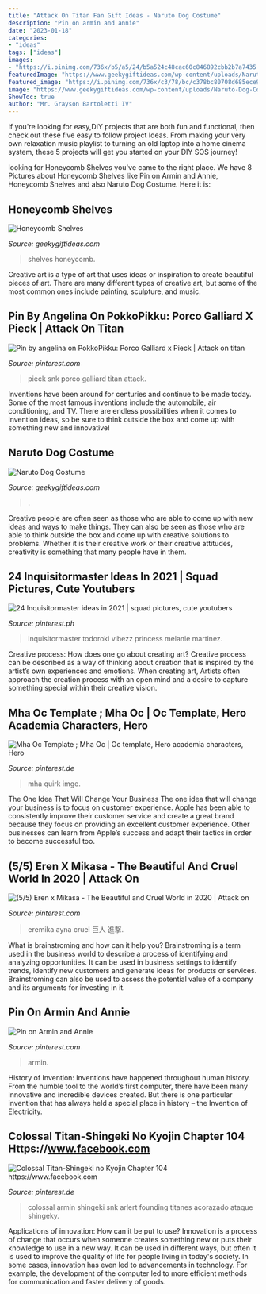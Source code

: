 ```yaml
---
title: "Attack On Titan Fan Gift Ideas - Naruto Dog Costume"
description: "Pin on armin and annie"
date: "2023-01-18"
categories:
- "ideas"
tags: ["ideas"]
images:
- "https://i.pinimg.com/736x/b5/a5/24/b5a524c48cac60c846892cbb2b7a7435.jpg"
featuredImage: "https://www.geekygiftideas.com/wp-content/uploads/Naruto-Dog-Costume.jpg"
featured_image: "https://i.pinimg.com/736x/c3/78/bc/c378bc80708d685ece9efb07964709a8.jpg"
image: "https://www.geekygiftideas.com/wp-content/uploads/Naruto-Dog-Costume.jpg"
ShowToc: true
author: "Mr. Grayson Bartoletti IV"
---
```



If you're looking for easy,DIY projects that are both fun and functional, then check out these five easy to follow project Ideas. From making your very own relaxation music playlist to turning an old laptop into a home cinema system, these 5 projects will get you started on your DIY SOS journey!

	

		
looking for Honeycomb Shelves you've came to the right place. We have 8 Pictures about Honeycomb Shelves like Pin on Armin and Annie, Honeycomb Shelves and also Naruto Dog Costume. Here it is:
		
    
## Honeycomb Shelves

<img loading=lazy src="https://www.geekygiftideas.com/wp-content/uploads/set-of-5-medium-hexagonhoneycomb-shelves-reclaimed-wood-1.jpg" onerror="this.onerror=null;this.src='https://tse2.mm.bing.net/th?id=OIP.2UR2LHhvMAFGCWC1iba2twHaHa&amp;pid=15.1';" alt="Honeycomb Shelves">

_Source: geekygiftideas.com_

>shelves honeycomb. 

	

Creative art is a type of art that uses ideas or inspiration to create beautiful pieces of art. There are many different types of creative art, but some of the most common ones include painting, sculpture, and music.

    
## Pin By Angelina On PokkoPikku: Porco Galliard X Pieck | Attack On Titan

<img loading=lazy src="https://i.pinimg.com/736x/b5/a5/24/b5a524c48cac60c846892cbb2b7a7435.jpg" onerror="this.onerror=null;this.src='https://tse3.mm.bing.net/th?id=OIP.8cn5zpg8oWFKIHxl4u5ICwHaKM&amp;pid=15.1';" alt="Pin by angelina on PokkoPikku: Porco Galliard x Pieck | Attack on titan">

_Source: pinterest.com_

>pieck snk porco galliard titan attack. 

	

Inventions have been around for centuries and continue to be made today. Some of the most famous inventions include the automobile, air conditioning, and TV. There are endless possibilities when it comes to invention ideas, so be sure to think outside the box and come up with something new and innovative!

    
## Naruto Dog Costume

<img loading=lazy src="https://www.geekygiftideas.com/wp-content/uploads/Naruto-Dog-Costume.jpg" onerror="this.onerror=null;this.src='https://tse1.mm.bing.net/th?id=OIP.zjGXW_vvRlEOL1rU1pqcLAHaHa&amp;pid=15.1';" alt="Naruto Dog Costume">

_Source: geekygiftideas.com_

>. 

	

Creative people are often seen as those who are able to come up with new ideas and ways to make things. They can also be seen as those who are able to think outside the box and come up with creative solutions to problems. Whether it is their creative work or their creative attitudes, creativity is something that many people have in them.

    
## 24 Inquisitormaster Ideas In 2021 | Squad Pictures, Cute Youtubers

<img loading=lazy src="https://i.pinimg.com/474x/16/7d/c9/167dc9c9e2beb873f3808d71b9cc7444.jpg" onerror="this.onerror=null;this.src='https://tse4.mm.bing.net/th?id=OIP.U1z7VgQhm94Rak1BVCpYqQAAAA&amp;pid=15.1';" alt="24 Inquisitormaster ideas in 2021 | squad pictures, cute youtubers">

_Source: pinterest.ph_

>inquisitormaster todoroki vibezz princess melanie martinez. 

	

Creative process: How does one go about creating art?
Creative process can be described as a way of thinking about creation that is inspired by the artist’s own experiences and emotions. When creating art, Artists often approach the creation process with an open mind and a desire to capture something special within their creative vision.

    
## Mha Oc Template ; Mha Oc | Oc Template, Hero Academia Characters, Hero

<img loading=lazy src="https://i.pinimg.com/736x/06/ff/16/06ff16e639aba1b98ee059df268690f7.jpg" onerror="this.onerror=null;this.src='https://tse1.mm.bing.net/th?id=OIP.J39ZTLZqFXdpyeB5PHsslgHaE7&amp;pid=15.1';" alt="Mha Oc Template ; Mha Oc | Oc template, Hero academia characters, Hero">

_Source: pinterest.de_

>mha quirk imge. 

	

The One Idea That Will Change Your Business
The one idea that will change your business is to focus on customer experience. Apple has been able to consistently improve their customer service and create a great brand because they focus on providing an excellent customer experience. Other businesses can learn from Apple’s success and adapt their tactics in order to become successful too.

    
## (5/5) Eren X Mikasa - The Beautiful And Cruel World In 2020 | Attack On

<img loading=lazy src="https://i.pinimg.com/736x/6a/52/b6/6a52b6d89f1d7e1dd2b498c92e9589b8.jpg" onerror="this.onerror=null;this.src='https://tse1.mm.bing.net/th?id=OIP.rYU1ZX3-uRSPVEJvuANyHAHaFP&amp;pid=15.1';" alt="(5/5) Eren x Mikasa - The Beautiful and Cruel World in 2020 | Attack on">

_Source: pinterest.com_

>eremika ayna cruel 巨人 進撃. 

	

What is brainstroming and how can it help you?
Brainstroming is a term used in the business world to describe a process of identifying and analyzing opportunities. It can be used in business settings to identify trends, identify new customers and generate ideas for products or services. Brainstroming can also be used to assess the potential value of a company and its arguments for investing in it.

    
## Pin On Armin And Annie

<img loading=lazy src="https://i.pinimg.com/736x/5d/58/c4/5d58c44d0af3d8b22ba0c2908e955395.jpg" onerror="this.onerror=null;this.src='https://tse4.mm.bing.net/th?id=OIP.rwevpP2nWwSvKs_eLVKT-gHaKX&amp;pid=15.1';" alt="Pin on Armin and Annie">

_Source: pinterest.com_

>armin. 

	

History of Invention:
Inventions have happened throughout human history. From the humble tool to the world’s first computer, there have been many innovative and incredible devices created. But there is one particular invention that has always held a special place in history – the Invention of Electricity.

    
## Colossal Titan-Shingeki No Kyojin Chapter 104 Https://www.facebook.com

<img loading=lazy src="https://i.pinimg.com/736x/c3/78/bc/c378bc80708d685ece9efb07964709a8.jpg" onerror="this.onerror=null;this.src='https://tse1.mm.bing.net/th?id=OIP.8iCHotHPcFJNfSCKxZazygHaLK&amp;pid=15.1';" alt="Colossal Titan-Shingeki no Kyojin Chapter 104 https://www.facebook.com">

_Source: pinterest.de_

>colossal armin shingeki snk arlert founding titanes acorazado ataque shingeky. 

	

Applications of innovation: How can it be put to use?
Innovation is a process of change that occurs when someone creates something new or puts their knowledge to use in a new way. It can be used in different ways, but often it is used to improve the quality of life for people living in today's society. In some cases, innovation has even led to advancements in technology. For example, the development of the computer led to more efficient methods for communication and faster delivery of goods.

